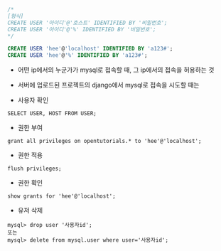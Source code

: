
```sql
/*
[형식]
CREATE USER '아이디'@'호스트' IDENTIFIED BY '비밀번호'; 
CREATE USER '아이디'@'%' IDENTIFIED BY '비밀번호';
*/

CREATE USER 'hee'@'localhost' IDENTIFIED BY 'a123#';
CREATE USER 'hee'@'%' IDENTIFIED BY 'a123#';
```
- 어떤 ip에서의 누군가가 mysql로 접속할 때, 그 ip에서의 접속을 허용하는 것 
- 서버에 업로드된 프로젝트의 django에서 mysql로 접속을 시도할 때는 

- 사용자 확인
```
SELECT USER, HOST FROM USER;
```

- 권한 부여
```
grant all privileges on opentutorials.* to 'hee'@'localhost';
```

- 권한 적용
```
flush privileges;
```

- 권한 확인
```
show grants for 'hee'@'localhost';
```

- 유저 삭제 
```
mysql> drop user '사용자id';
또는
mysql> delete from mysql.user where user='사용자id';
```



